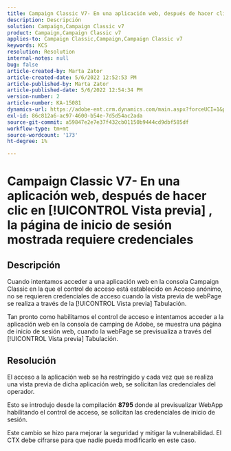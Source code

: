 ```yaml
---
title: Campaign Classic V7- En una aplicación web, después de hacer clic en [!UICONTROL Vista previa] , la página de inicio de sesión mostrada requiere credenciales
description: Descripción
solution: Campaign,Campaign Classic v7
product: Campaign,Campaign Classic v7
applies-to: Campaign Classic,Campaign,Campaign Classic v7
keywords: KCS
resolution: Resolution
internal-notes: null
bug: false
article-created-by: Marta Zator
article-created-date: 5/6/2022 12:52:53 PM
article-published-by: Marta Zator
article-published-date: 5/6/2022 12:54:34 PM
version-number: 2
article-number: KA-15081
dynamics-url: https://adobe-ent.crm.dynamics.com/main.aspx?forceUCI=1&pagetype=entityrecord&etn=knowledgearticle&id=aab90d70-3bcd-ec11-a7b5-6045bd00dbbc
exl-id: 86c812a6-ac97-4600-b54e-7d5d54ac2ada
source-git-commit: a59847e2e7e37f432cb01150b9444cd9dbf585df
workflow-type: tm+mt
source-wordcount: '173'
ht-degree: 1%

---
```


# Campaign Classic V7- En una aplicación web, después de hacer clic en [!UICONTROL Vista previa] , la página de inicio de sesión mostrada requiere credenciales

## Descripción


Cuando intentamos acceder a una aplicación web en la consola Campaign Classic en la que el control de acceso está establecido en Acceso anónimo, no se requieren credenciales de acceso cuando la vista previa de webPage se realiza a través de la [!UICONTROL Vista previa] Tabulación.

Tan pronto como habilitamos el control de acceso e intentamos acceder a la aplicación web en la consola de camping de Adobe, se muestra una página de inicio de sesión web, cuando la webPage se previsualiza a través del [!UICONTROL Vista previa] Tabulación.


## Resolución


El acceso a la aplicación web se ha restringido y cada vez que se realiza una vista previa de dicha aplicación web, se solicitan las credenciales del operador.

Esto se introdujo desde la compilación <b>8795 </b>donde al previsualizar WebApp habilitando el control de acceso, se solicitan las credenciales de inicio de sesión.

Este cambio se hizo para mejorar la seguridad y mitigar la vulnerabilidad. El CTX debe cifrarse para que nadie pueda modificarlo en este caso.

